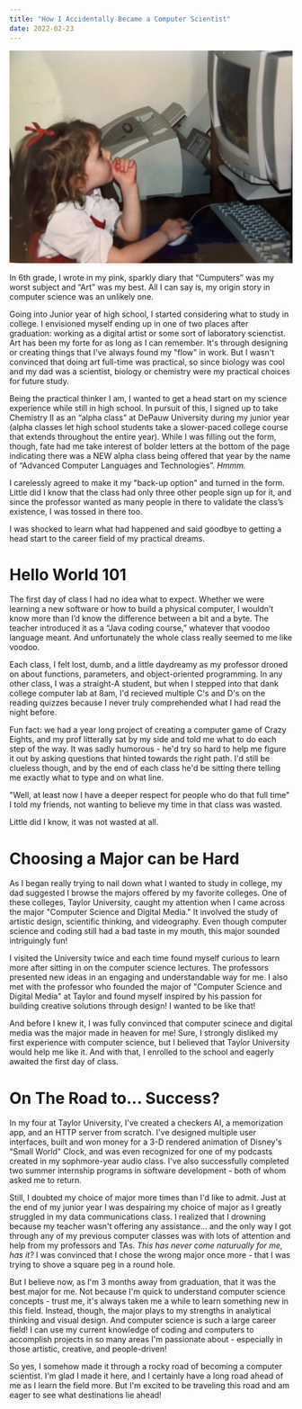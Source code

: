 ```yaml
---
title: "How I Accidentally Became a Computer Scientist"
date: 2022-02-23
---
```




![Rose as a little girl 2](https://raw.githubusercontent.com/rmwtaylor22/github-pages-with-jekyll/main/_posts/IMG_8943.JPG "I was destined for computer science at a young age.")

In 6th grade, I wrote in my pink, sparkly diary that “Cumputers” was my worst subject and “Art” was my best. All I can say is, my origin story in computer science was an unlikely one.

Going into Junior year of high school, I started considering what to study in college. I envisioned myself ending up in one of two places after graduation: working as a digital artist or some sort of laboratory scienctist. Art has been my forte for as long as I can remember. It's through designing or creating things that I've always found my "flow" in work. But I wasn't convinced that doing art full-time was practical, so since biology was cool and my dad was a scientist, biology or chemistry were my practical choices for future study.

Being the practical thinker I am, I wanted to get a head start on my science experience while still in high school. In pursuit of this, I signed up to take Chemistry II as an “alpha class” at DePauw University during my junior year (alpha classes let high school students take a slower-paced college course that extends throughout the entire year). While I was filling out the form, though, fate had me take interest of bolder letters at the bottom of the page indicating there was a NEW alpha class being offered that year by the name of “Advanced Computer Languages and Technologies”. *Hmmm.*

I carelessly agreed to make it my "back-up option" and turned in the form. Little did I know that the class had only three other people sign up for it, and since the professor wanted as many people in there to validate the class’s existence, I was tossed in there too. 

I was shocked to learn what had happened and said goodbye to getting a head start to the career field of my practical dreams.


# **Hello World 101**

The first day of class I had no idea what to expect. Whether we were learning a new software or how to build a physical computer, I wouldn’t know more than I’d know the difference between a bit and a byte. The teacher introduced it as a “Java coding course,” whatever that voodoo language meant. And unfortunately the whole class really seemed to me like  voodoo. 

Each class, I felt lost, dumb, and a little daydreamy as my professor droned on about functions, parameters, and object-oriented programming. In any other class, I was a straight-A student, but when I stepped into that dank college computer lab at 8am, I'd recieved multiple C's and D's on the reading quizzes because I never truly comprehended what I had read the night before. 

Fun fact: we had a year long project of creating a computer game of Crazy Eights, and my prof litterally sat by my side and told me what to do each step of the way. It was sadly humorous - he'd try so hard to help me figure it out by asking questions that hinted towards the right path. I'd still be clueless though, and by the end of each class he'd be sitting there telling me exactly what to type and on what line.

"Well, at least now I have a deeper respect for people who do that full time" I told my friends, not wanting to believe my time in that class was wasted.

Little did I know, it was not wasted at all.

# **Choosing a Major can be Hard**

As I began really trying to nail down what I wanted to study in college, my dad suggested I browse the majors offered by my favorite colleges. One of these colleges, Taylor University, caught my attention when I came across the major "Computer Science and Digital Media." It involved the study of artistic design, scientific thinking, and videography. Even though computer science and coding still had a bad taste in my mouth, this major sounded intriguingly fun! 

I visited the University twice and each time found myself curious to learn more after sitting in on the computer science lectures. The professors presented new ideas in an engaging and understandable way for me. I also met with the professor who founded the major of "Computer Science and Digital Media" at Taylor and found myself inspired by his passion for building creative solutions through design! I wanted to be like that!

And before I knew it, I was fully convinced that computer scinece and digital media was the major made in heaven for me! Sure, I strongly disliked my first experience with computer science, but I believed that Taylor University would help me like it. And with that, I enrolled to the school and eagerly awaited the first day of class.


# **On The Road to... Success?**

In my four at Taylor University, I've created a checkers AI, a memorization app, and an HTTP server from scratch. I've designed multiple user interfaces, built and won money for a 3-D rendered animation of Disney's "Small World" Clock, and was even recognized for one of my podcasts created in my sophmore-year audio class. I've also successfully completed two summer internship programs in software development - both of whom asked me to return.

Still, I doubted my choice of major more times than I'd like to admit. Just at the end of my junior year I was despairing my choice of major as I greatly struggled in my data communications class. I realized that I drowning because my teacher wasn't offering any assistance... and the only way I got through any of my previous computer classes was with lots of attention and help from my professors and TAs. *This has never come naturually for me, has it?* I was convinced that I chose the wrong major once more - that I was trying to shove a square peg in a round hole. 

But I believe now, as I'm 3 months away from graduation, that it was the best major for me. Not because I'm quick to understand computer science concepts - trust me, it's always taken me a while to learn something new in this field. Instead, though, the major plays to my strengths in analytical thinking and visual design. And computer science is such a large career field! I can use my current knowledge of coding and computers to accomplish projects in so many areas I'm passionate about - especially in those artistic, creative, and people-driven!

So yes, I somehow made it through a rocky road of becoming a computer scientist. I'm glad I made it here, and I certainly have a long road ahead of me as I learn the field more. But I'm excited to be traveling this road and am eager to see what destinations lie ahead!
